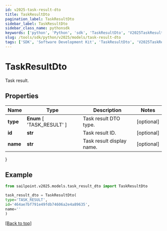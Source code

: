```yaml
---
id: v2025-task-result-dto
title: TaskResultDto
pagination_label: TaskResultDto
sidebar_label: TaskResultDto
sidebar_class_name: pythonsdk
keywords: ['python', 'Python', 'sdk', 'TaskResultDto', 'V2025TaskResultDto'] 
slug: /tools/sdk/python/v2025/models/task-result-dto
tags: ['SDK', 'Software Development Kit', 'TaskResultDto', 'V2025TaskResultDto']
---
```


# TaskResultDto

Task result.

## Properties

Name | Type | Description | Notes
------------ | ------------- | ------------- | -------------
**type** |  **Enum** [  'TASK_RESULT' ] | Task result DTO type. | [optional] 
**id** | **str** | Task result ID. | [optional] 
**name** | **str** | Task result display name. | [optional] 
}

## Example

```python
from sailpoint.v2025.models.task_result_dto import TaskResultDto

task_result_dto = TaskResultDto(
type='TASK_RESULT',
id='464ae7bf791e49fdb74606a2e4a89635',
name=''
)

```
[[Back to top]](#) 

